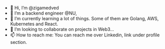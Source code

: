 - 👋 Hi, I’m @zigamedved
- 👀 I’m a backend engineer @NU, 
- 🌱 I’m currently learning a lot of things. Some of them are Golang, AWS, Kubernetes and React.
- 💞️ I’m looking to collaborate on projects in Web3...
- 📫 How to reach me: You can reach me over Linkedin, link under profile section.

<!---
zigamedved/zigamedved is a ✨ special ✨ repository because its `README.md` (this file) appears on your GitHub profile.
You can click the Preview link to take a look at your changes.
--->
